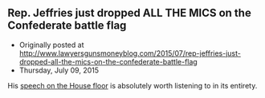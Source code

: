 ## Rep. Jeffries just dropped ALL THE MICS on the Confederate battle flag

 * Originally posted at http://www.lawyersgunsmoneyblog.com/2015/07/rep-jeffries-just-dropped-all-the-mics-on-the-confederate-battle-flag
 * Thursday, July 09, 2015

His [speech on the House floor](http://www.salon.com/2015/07/09/what\_tradition\_does\_the\_confederate\_battle\_flag\_represent\_is\_it\_slavery\_rape\_genocide\_treason\_or\_all\_of\_the\_above/) is absolutely worth listening to in its entirety.